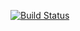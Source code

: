 [![Build Status](http://34.101.82.159:8080/buildStatus/icon?job=lp-ternakita)](https://jenkins.ternakita.com/job/lp-ternakita/)
